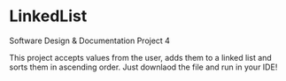 # LinkedList
 Software Design & Documentation Project 4


This project accepts values from the user, adds them to a linked list and sorts them in ascending order. 
Just downlaod the file and run in your IDE!
